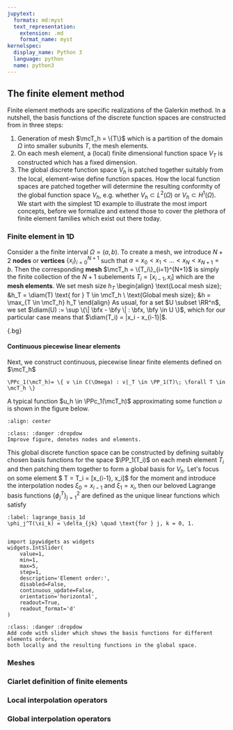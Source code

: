 ```yaml
---
jupytext:
  formats: md:myst
  text_representation:
    extension: .md
    format_name: myst
kernelspec:
  display_name: Python 3
  language: python
  name: python3
---
```


## The finite element method

Finite element methods are specific realizations of
the Galerkin method.
In a nutshell, the basis functions of the discrete
function spaces are constructed from in three steps:

1. Generation of mesh $\mcT_h = \{T\}$ which is a partition of the domain $\Omega$ into smaller subunits $T$, the mesh elements.
2. On each mesh element, a (local) finite dimensional function space $V_T$ is constructed which has a fixed dimension.
3. The global discrete function space $V_h$ is patched together suitably from the local, 
element-wise define function spaces. How the local function spaces 
are patched together will determine the resulting conformity of the
global function space $V_h$, e.g. whether $V_h \subset L^2(\Omega)$
or $V_h \subset H^1(\Omega)$. 
We start with the simplest 1D example
to illustrate the most import concepts, before we formalize and extend those to cover the plethora of finite element families which exist out there today.

### Finite element in 1D
Consider a the finite interval $\Omega = (a, b)$. To create a mesh, we introduce $N+2$
**nodes** or **vertices** $\{x_i\}_{i=0}^{N+1}$ such that
$a = x_0 < x_1 < \ldots < x_N < x_{N+1} = b$. 
Then the corresponding **mesh** $\mcT_h = \{T_i\}_{i=1}^{N+1}$
is simply the finite collection of the $N+1$ subelements 
$T_i = [x_{i-1}, x_i]$ which are the **mesh elements**.
We set mesh size $h_T$
\begin{align}
\text{Local mesh size}\; &h_T = \diam(T) \text{ for } T \in \mcT_h 
\\
\text{Global mesh size}\;  &h = \max_{T \in \mcT_h} h_T
\end{align}
As usual, for a set $U \subset \RR^n$, we set $\diam(U) := \sup \{\| \bfx - \bfy \| : \bfx, \bfy \in U  \}$, 
which for our particular case means that
$\diam(T_i) = |x_i - x_{i-1}|$.

{.bg}
#### Continuous piecewise linear elements
Next, we construct continuous, piecewise linear finite elements defined on $\mcT_h$
```{math}
\PPc_1(\mcT_h)= \{ v \in C(\Omega) : v|_T \in \PP_1(T)\; \forall T \in \mcT_h \}
```
A typical function $u_h \in \PPc_1(\mcT_h)$ approximating some function $u$ is shown in the figure below.
```{image} ./fem_1d.png
:align: center
```

```{admonition} TODO
:class: :danger :dropdow
Improve figure, denotes nodes and elements. 
```

This global discrete function space can be constructed by defining suitably chosen basis functions
for the space $\PP_1(T_i)$
on each mesh element $T_i$ and then patching them together to form a global basis for $V_h$.
Let's focus on some element $ T = T_i = [x_{i-1}, x_i]$ for the moment and
introduce the interpolation nodes $\xi_0 = x_{i-1}$ and $\xi_1 = x_i$, 
then our beloved Lagrange basis functions $\{\phi_j^T\}_{j=1}^2$ are defined as
the unique linear functions which satisfy

```{math}
:label: lagrange_basis_1d
\phi_j^T(\xi_k) = \delta_{jk} \quad \text{for } j, k = 0, 1.
```

```{code-cell} ipython3

import ipywidgets as widgets
widgets.IntSlider(
    value=1,
    min=1,
    max=5,
    step=1,
    description='Element order:',
    disabled=False,
    continuous_update=False,
    orientation='horizontal',
    readout=True,
    readout_format='d'
)
```

```{admonition} TODO
:class: :danger :dropdow
Add code with slider which shows the basis functions for different elements orders,
both locally and the resulting functions in the global space.
```

### Meshes

### Ciarlet definition of finite elements

### Local interpolation operators

### Global interpolation operators